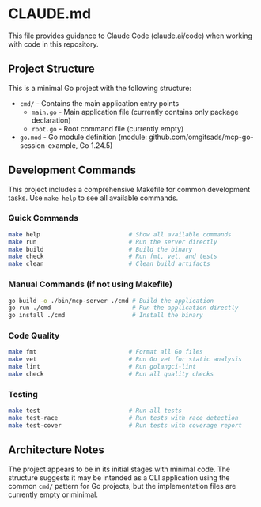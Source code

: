 # CLAUDE.md

This file provides guidance to Claude Code (claude.ai/code) when working with code in this repository.

## Project Structure

This is a minimal Go project with the following structure:
- `cmd/` - Contains the main application entry points
  - `main.go` - Main application file (currently contains only package declaration)
  - `root.go` - Root command file (currently empty)
- `go.mod` - Go module definition (module: github.com/omgitsads/mcp-go-session-example, Go 1.24.5)

## Development Commands

This project includes a comprehensive Makefile for common development tasks. Use `make help` to see all available commands.

### Quick Commands
```bash
make help                         # Show all available commands
make run                          # Run the server directly
make build                        # Build the binary
make check                        # Run fmt, vet, and tests
make clean                        # Clean build artifacts
```

### Manual Commands (if not using Makefile)
```bash
go build -o ./bin/mcp-server ./cmd # Build the application
go run ./cmd                       # Run the application directly
go install ./cmd                   # Install the binary
```

### Code Quality
```bash
make fmt                          # Format all Go files
make vet                          # Run Go vet for static analysis
make lint                         # Run golangci-lint
make check                        # Run all quality checks
```

### Testing
```bash
make test                         # Run all tests
make test-race                    # Run tests with race detection
make test-cover                   # Run tests with coverage report
```

## Architecture Notes

The project appears to be in its initial stages with minimal code. The structure suggests it may be intended as a CLI application using the common `cmd/` pattern for Go projects, but the implementation files are currently empty or minimal.